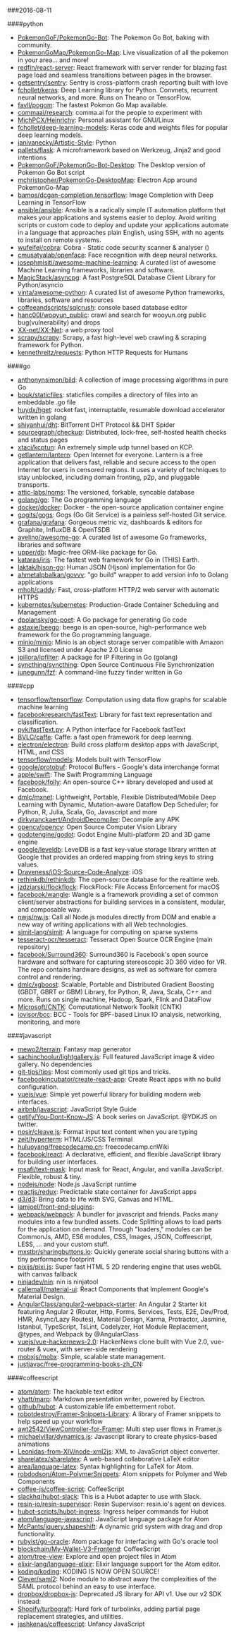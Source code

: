 ###2016-08-11

####python
* [PokemonGoF/PokemonGo-Bot](https://github.com/PokemonGoF/PokemonGo-Bot): The Pokemon Go Bot, baking with community.
* [PokemonGoMap/PokemonGo-Map](https://github.com/PokemonGoMap/PokemonGo-Map):  Live visualization of all the pokemon in your area... and more!
* [redfin/react-server](https://github.com/redfin/react-server): React framework with server render for blazing fast page load and seamless transitions between pages in the browser.
* [getsentry/sentry](https://github.com/getsentry/sentry): Sentry is cross-platform crash reporting built with love
* [fchollet/keras](https://github.com/fchollet/keras): Deep Learning library for Python. Convnets, recurrent neural networks, and more. Runs on Theano or TensorFlow.
* [favll/pogom](https://github.com/favll/pogom): The fastest Pokmon Go Map available.
* [commaai/research](https://github.com/commaai/research): comma.ai for the people to experiment with
* [MichPCX/Heinrichy](https://github.com/MichPCX/Heinrichy): Personal assistant for GNU/Linux
* [fchollet/deep-learning-models](https://github.com/fchollet/deep-learning-models): Keras code and weights files for popular deep learning models.
* [janivanecky/Artistic-Style](https://github.com/janivanecky/Artistic-Style): Python
* [pallets/flask](https://github.com/pallets/flask): A microframework based on Werkzeug, Jinja2 and good intentions
* [PokemonGoF/PokemonGo-Bot-Desktop](https://github.com/PokemonGoF/PokemonGo-Bot-Desktop): The Desktop version of Pokemon Go Bot script
* [mchristopher/PokemonGo-DesktopMap](https://github.com/mchristopher/PokemonGo-DesktopMap): Electron App around PokemonGo-Map
* [bamos/dcgan-completion.tensorflow](https://github.com/bamos/dcgan-completion.tensorflow): Image Completion with Deep Learning in TensorFlow
* [ansible/ansible](https://github.com/ansible/ansible): Ansible is a radically simple IT automation platform that makes your applications and systems easier to deploy. Avoid writing scripts or custom code to deploy and update your applications automate in a language that approaches plain English, using SSH, with no agents to install on remote systems.
* [wufeifei/cobra](https://github.com/wufeifei/cobra): Cobra - Static code security scanner & analyser ()
* [cmusatyalab/openface](https://github.com/cmusatyalab/openface): Face recognition with deep neural networks.
* [josephmisiti/awesome-machine-learning](https://github.com/josephmisiti/awesome-machine-learning): A curated list of awesome Machine Learning frameworks, libraries and software.
* [MagicStack/asyncpg](https://github.com/MagicStack/asyncpg): A fast PostgreSQL Database Client Library for Python/asyncio
* [vinta/awesome-python](https://github.com/vinta/awesome-python): A curated list of awesome Python frameworks, libraries, software and resources
* [coffeeandscripts/sqlcrush](https://github.com/coffeeandscripts/sqlcrush): console based database editor
* [hanc00l/wooyun_public](https://github.com/hanc00l/wooyun_public):  crawl and search for wooyun.org public bug(vulnerability) and drops
* [XX-net/XX-Net](https://github.com/XX-net/XX-Net): a web proxy tool
* [scrapy/scrapy](https://github.com/scrapy/scrapy): Scrapy, a fast high-level web crawling & scraping framework for Python.
* [kennethreitz/requests](https://github.com/kennethreitz/requests): Python HTTP Requests for Humans

####go
* [anthonynsimon/bild](https://github.com/anthonynsimon/bild): A collection of image processing algorithms in pure Go
* [bouk/staticfiles](https://github.com/bouk/staticfiles): staticfiles compiles a directory of files into an embeddable .go file
* [huydx/hget](https://github.com/huydx/hget): rocket fast, interruptable, resumable download accelerator written in golang
* [shiyanhui/dht](https://github.com/shiyanhui/dht): BitTorrent DHT Protocol && DHT Spider
* [sourcegraph/checkup](https://github.com/sourcegraph/checkup): Distributed, lock-free, self-hosted health checks and status pages
* [xtaci/kcptun](https://github.com/xtaci/kcptun): An extremely simple udp tunnel based on KCP.
* [getlantern/lantern](https://github.com/getlantern/lantern):  Open Internet for everyone. Lantern is a free application that delivers fast, reliable and secure access to the open Internet for users in censored regions. It uses a variety of techniques to stay unblocked, including domain fronting, p2p, and pluggable transports.
* [attic-labs/noms](https://github.com/attic-labs/noms): The versioned, forkable, syncable database
* [golang/go](https://github.com/golang/go): The Go programming language
* [docker/docker](https://github.com/docker/docker): Docker - the open-source application container engine
* [gogits/gogs](https://github.com/gogits/gogs): Gogs (Go Git Service) is a painless self-hosted Git service.
* [grafana/grafana](https://github.com/grafana/grafana): Gorgeous metric viz, dashboards & editors for Graphite, InfluxDB & OpenTSDB
* [avelino/awesome-go](https://github.com/avelino/awesome-go): A curated list of awesome Go frameworks, libraries and software
* [upper/db](https://github.com/upper/db): Magic-free ORM-like package for Go.
* [kataras/iris](https://github.com/kataras/iris): The fastest web framework for Go in (THIS) Earth.
* [laktak/hjson-go](https://github.com/laktak/hjson-go): Human JSON (Hjson) implementation for Go
* [ahmetalpbalkan/govvv](https://github.com/ahmetalpbalkan/govvv): "go build" wrapper to add version info to Golang applications
* [mholt/caddy](https://github.com/mholt/caddy): Fast, cross-platform HTTP/2 web server with automatic HTTPS
* [kubernetes/kubernetes](https://github.com/kubernetes/kubernetes): Production-Grade Container Scheduling and Management
* [dpolansky/go-poet](https://github.com/dpolansky/go-poet): A Go package for generating Go code
* [astaxie/beego](https://github.com/astaxie/beego): beego is an open-source, high-performance web framework for the Go programming language.
* [minio/minio](https://github.com/minio/minio): Minio is an object storage server compatible with Amazon S3 and licensed under Apache 2.0 License
* [jpillora/ipfilter](https://github.com/jpillora/ipfilter): A package for IP Filtering in Go (golang)
* [syncthing/syncthing](https://github.com/syncthing/syncthing): Open Source Continuous File Synchronization
* [junegunn/fzf](https://github.com/junegunn/fzf):  A command-line fuzzy finder written in Go

####cpp
* [tensorflow/tensorflow](https://github.com/tensorflow/tensorflow): Computation using data flow graphs for scalable machine learning
* [facebookresearch/fastText](https://github.com/facebookresearch/fastText): Library for fast text representation and classification.
* [pyk/fastText.py](https://github.com/pyk/fastText.py): A Python interface for Facebook fastText
* [BVLC/caffe](https://github.com/BVLC/caffe): Caffe: a fast open framework for deep learning.
* [electron/electron](https://github.com/electron/electron): Build cross platform desktop apps with JavaScript, HTML, and CSS
* [tensorflow/models](https://github.com/tensorflow/models): Models built with TensorFlow
* [google/protobuf](https://github.com/google/protobuf): Protocol Buffers - Google's data interchange format
* [apple/swift](https://github.com/apple/swift): The Swift Programming Language
* [facebook/folly](https://github.com/facebook/folly): An open-source C++ library developed and used at Facebook.
* [dmlc/mxnet](https://github.com/dmlc/mxnet): Lightweight, Portable, Flexible Distributed/Mobile Deep Learning with Dynamic, Mutation-aware Dataflow Dep Scheduler; for Python, R, Julia, Scala, Go, Javascript and more
* [dirkvranckaert/AndroidDecompiler](https://github.com/dirkvranckaert/AndroidDecompiler): Decompile any APK
* [opencv/opencv](https://github.com/opencv/opencv): Open Source Computer Vision Library
* [godotengine/godot](https://github.com/godotengine/godot): Godot Engine  Multi-platform 2D and 3D game engine
* [google/leveldb](https://github.com/google/leveldb): LevelDB is a fast key-value storage library written at Google that provides an ordered mapping from string keys to string values.
* [Draveness/iOS-Source-Code-Analyze](https://github.com/Draveness/iOS-Source-Code-Analyze):  iOS 
* [rethinkdb/rethinkdb](https://github.com/rethinkdb/rethinkdb): The open-source database for the realtime web.
* [jzdziarski/flockflock](https://github.com/jzdziarski/flockflock): FlockFlock: File Access Enforcement for macOS
* [facebook/wangle](https://github.com/facebook/wangle): Wangle is a framework providing a set of common client/server abstractions for building services in a consistent, modular, and composable way.
* [nwjs/nw.js](https://github.com/nwjs/nw.js): Call all Node.js modules directly from DOM and enable a new way of writing applications with all Web technologies.
* [simit-lang/simit](https://github.com/simit-lang/simit): A language for computing on sparse systems
* [tesseract-ocr/tesseract](https://github.com/tesseract-ocr/tesseract): Tesseract Open Source OCR Engine (main repository)
* [facebook/Surround360](https://github.com/facebook/Surround360): Surround360 is Facebook's open source hardware and software for capturing stereoscopic 3D 360 video for VR. The repo contains hardware designs, as well as software for camera control and rendering.
* [dmlc/xgboost](https://github.com/dmlc/xgboost): Scalable, Portable and Distributed Gradient Boosting (GBDT, GBRT or GBM) Library, for Python, R, Java, Scala, C++ and more. Runs on single machine, Hadoop, Spark, Flink and DataFlow
* [Microsoft/CNTK](https://github.com/Microsoft/CNTK): Computational Network Toolkit (CNTK)
* [iovisor/bcc](https://github.com/iovisor/bcc): BCC - Tools for BPF-based Linux IO analysis, networking, monitoring, and more

####javascript
* [mewo2/terrain](https://github.com/mewo2/terrain): Fantasy map generator
* [sachinchoolur/lightgallery.js](https://github.com/sachinchoolur/lightgallery.js): Full featured JavaScript image & video gallery. No dependencies
* [git-tips/tips](https://github.com/git-tips/tips): Most commonly used git tips and tricks.
* [facebookincubator/create-react-app](https://github.com/facebookincubator/create-react-app): Create React apps with no build configuration.
* [vuejs/vue](https://github.com/vuejs/vue): Simple yet powerful library for building modern web interfaces.
* [airbnb/javascript](https://github.com/airbnb/javascript): JavaScript Style Guide
* [getify/You-Dont-Know-JS](https://github.com/getify/You-Dont-Know-JS): A book series on JavaScript. @YDKJS on twitter.
* [nosir/cleave.js](https://github.com/nosir/cleave.js): Format input text content when you are typing
* [zeit/hyperterm](https://github.com/zeit/hyperterm): HTML/JS/CSS Terminal
* [huluoyang/freecodecamp.cn](https://github.com/huluoyang/freecodecamp.cn): freecodecamp.cnWiki
* [facebook/react](https://github.com/facebook/react): A declarative, efficient, and flexible JavaScript library for building user interfaces.
* [msafi/text-mask](https://github.com/msafi/text-mask): Input mask for React, Angular, and vanilla JavaScript. Flexible, robust & tiny.
* [nodejs/node](https://github.com/nodejs/node): Node.js JavaScript runtime 
* [reactjs/redux](https://github.com/reactjs/redux): Predictable state container for JavaScript apps
* [d3/d3](https://github.com/d3/d3): Bring data to life with SVG, Canvas and HTML. 
* [iamjoel/front-end-plugins](https://github.com/iamjoel/front-end-plugins): 
* [webpack/webpack](https://github.com/webpack/webpack): A bundler for javascript and friends. Packs many modules into a few bundled assets. Code Splitting allows to load parts for the application on demand. Through "loaders," modules can be CommonJs, AMD, ES6 modules, CSS, Images, JSON, Coffeescript, LESS, ... and your custom stuff.
* [mxstbr/sharingbuttons.io](https://github.com/mxstbr/sharingbuttons.io): Quickly generate social sharing buttons with a tiny performance footprint
* [pixijs/pixi.js](https://github.com/pixijs/pixi.js): Super fast HTML 5 2D rendering engine that uses webGL with canvas fallback
* [ninjadev/nin](https://github.com/ninjadev/nin): nin is ninjatool
* [callemall/material-ui](https://github.com/callemall/material-ui): React Components that Implement Google's Material Design.
* [AngularClass/angular2-webpack-starter](https://github.com/AngularClass/angular2-webpack-starter): An Angular 2 Starter kit featuring Angular 2 (Router, Http, Forms, Services, Tests, E2E, Dev/Prod, HMR, Async/Lazy Routes), Material Design, Karma, Protractor, Jasmine, Istanbul, TypeScript, TsLint, Codelyzer, Hot Module Replacement, @types, and Webpack by @AngularClass
* [vuejs/vue-hackernews-2.0](https://github.com/vuejs/vue-hackernews-2.0): HackerNews clone built with Vue 2.0, vue-router & vuex, with server-side rendering
* [mobxjs/mobx](https://github.com/mobxjs/mobx): Simple, scalable state management.
* [justjavac/free-programming-books-zh_CN](https://github.com/justjavac/free-programming-books-zh_CN):  

####coffeescript
* [atom/atom](https://github.com/atom/atom): The hackable text editor
* [yhatt/marp](https://github.com/yhatt/marp): Markdown presentation writer, powered by Electron.
* [github/hubot](https://github.com/github/hubot): A customizable life embetterment robot.
* [robotdestroy/Framer-Snippets-Library](https://github.com/robotdestroy/Framer-Snippets-Library): A library of Framer snippets to help speed up your workflow
* [awt2542/ViewController-for-Framer](https://github.com/awt2542/ViewController-for-Framer): Multi step user flows in Framer.js
* [michaelvillar/dynamics.js](https://github.com/michaelvillar/dynamics.js): Javascript library to create physics-based animations
* [Leonidas-from-XIV/node-xml2js](https://github.com/Leonidas-from-XIV/node-xml2js): XML to JavaScript object converter.
* [sharelatex/sharelatex](https://github.com/sharelatex/sharelatex): A web-based collaborative LaTeX editor
* [area/language-latex](https://github.com/area/language-latex): Syntax highlighting for LaTeX for Atom.
* [robdodson/Atom-PolymerSnippets](https://github.com/robdodson/Atom-PolymerSnippets): Atom snippets for Polymer and Web Components
* [coffee-js/coffee-script](https://github.com/coffee-js/coffee-script): CoffeeScript 
* [slackhq/hubot-slack](https://github.com/slackhq/hubot-slack): This is a Hubot adapter to use with Slack.
* [resin-io/resin-supervisor](https://github.com/resin-io/resin-supervisor): Resin Supervisor: resin.io's agent on devices.
* [hubot-scripts/hubot-ingress](https://github.com/hubot-scripts/hubot-ingress): Ingress helper commands for Hubot
* [atom/language-javascript](https://github.com/atom/language-javascript): JavaScript language package for Atom
* [McPants/jquery.shapeshift](https://github.com/McPants/jquery.shapeshift): A dynamic grid system with drag and drop functionality.
* [rubyist/go-oracle](https://github.com/rubyist/go-oracle): Atom package for interfacing with Go's oracle tool
* [blockchain/My-Wallet-V3-Frontend](https://github.com/blockchain/My-Wallet-V3-Frontend): CoffeeScript
* [atom/tree-view](https://github.com/atom/tree-view): Explore and open project files in Atom
* [elixir-lang/language-elixir](https://github.com/elixir-lang/language-elixir): Elixir language support for the Atom editor.
* [koding/koding](https://github.com/koding/koding): KODING IS NOW OPEN SOURCE!
* [Clever/saml2](https://github.com/Clever/saml2): Node module to abstract away the complexities of the SAML protocol behind an easy to use interface.
* [dropbox/dropbox-js](https://github.com/dropbox/dropbox-js): Deprecated JS library for API v1. Use our v2 SDK instead:
* [Shopify/turbograft](https://github.com/Shopify/turbograft): Hard fork of turbolinks, adding partial page replacement strategies, and utilities.
* [jashkenas/coffeescript](https://github.com/jashkenas/coffeescript): Unfancy JavaScript
